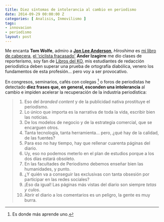 ```yaml
---
title: Diez síntomas de intolerancia al cambio en periodismo
date: 2014-09-29 00:00:00 Z
categories: [ Analisis, Inmovilismo ]
tags:
- innovacion
- periodismo
layout: post
---
```


Me encanta **Tom Wolfe**, admiro a [**Jon Lee Anderson**](http://www.newyorker.com/contributors/jon-lee-anderson), _Hiroshima_ es [mi libro de cabecera](http://www.casadellibro.com/libro-hiroshima/9788483468548/1249225), [el 'ciclista fracasado'](https://twitter.com/Ciclismo2005/status/491581303050207234) **Ander Izagirre** me dio clases de reporterismo, soy fan de [Libros del KO](http://librosdelko.com/), mis estudiantes de redacción periodística deben superar una prueba de ortografía diabólica, venero los fundamentos de esta profesión... pero voy a ser provocativo. 

En congresos, seminarios, cafés con colegas [^1] o foros de periodistas he detectado **diez frases que, en general, esconden una intolerancia** al cambio e impiden acelerar la recuperación de la industria periodística:


> 1. Eso del _branded content_ y de la publicidad nativa prostituye el periodismo.
> 2. Lo único que importa es la narrativa de toda la vida, escribir bien las noticias. 
> 3. De los modelos de negocio y de la estrategia comercial, que se encarguen otros.
> 4. Tanta tecnología, tanta herramienta... pero, ¿qué hay de la calidad, de las fuentes?
> 5. Para eso no hay tiempo, hay que rellenar cuarenta páginas del diario.
> 6. Uy, eso no podemos meterlo en el plan de estudios porque a los dos días estará obsoleto.
> 7. En las facultades de Periodismo debemos enseñar bien las humanidades, y punto.
> 8. ¿Y quién va a conseguir las exclusivas con tanta obsesión por participar en las redes sociales?
> 9. ¡Eso da igual! Las páginas más vistas del diario son siempre _tetas y culos_.
> 10. Abrir el diario a los comentarios es un peligro, la gente es muy burra. 

[^1]: Es donde más aprende uno.